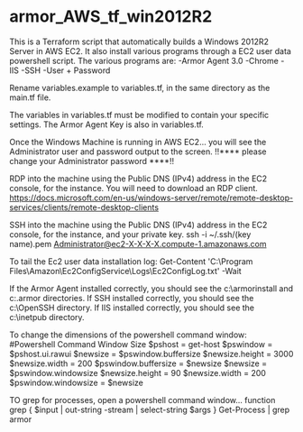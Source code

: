 # armor_AWS_tf_win2012R2
This is a Terraform script that automatically builds a Windows 2012R2 Server in AWS EC2. It also install various programs through a EC2 user data powershell script. The various programs are: -Armor Agent 3.0 -Chrome -IIS -SSH -User + Password

Rename variables.example to variables.tf, in the same directory as the main.tf file.

The variables in variables.tf must be modified to contain your specific settings. The Armor Agent Key is also in variables.tf.

Once the Windows Machine is running in AWS EC2... you will see the Administrator user and password output to the screen. !!**** please change your Administrator password ****!!

RDP into the machine using the Public DNS (IPv4) address in the EC2 console, for the instance. You will need to download an RDP client. https://docs.microsoft.com/en-us/windows-server/remote/remote-desktop-services/clients/remote-desktop-clients

SSH into the machine using the Public DNS (IPv4) address in the EC2 console, for the instance, and your private key. ssh -i ~/.ssh/(key name).pem Administrator@ec2-X-X-X-X.compute-1.amazonaws.com

To tail the Ec2 user data installation log: Get-Content 'C:\Program Files\Amazon\Ec2ConfigService\Logs\Ec2ConfigLog.txt' -Wait

If the Armor Agent installed correctly, you should see the c:\armorinstall and c:.armor directories. If SSH installed correctly, you should see the c:\OpenSSH directory. If IIS installed correctly, you should see the c:\inetpub directory.

To change the dimensions of the powershell command window: #Powershell Command Window Size $pshost = get-host $pswindow = $pshost.ui.rawui $newsize = $pswindow.buffersize $newsize.height = 3000 $newsize.width = 200 $pswindow.buffersize = $newsize $newsize = $pswindow.windowsize $newsize.height = 90 $newsize.width = 200 $pswindow.windowsize = $newsize

TO grep for processes, open a powershell command window... function grep { $input | out-string -stream | select-string $args } Get-Process | grep armor

